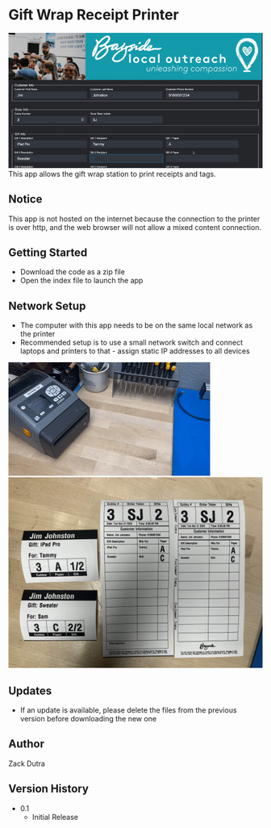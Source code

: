 # Gift Wrap Receipt Printer
![Example](assets/example.gif)
This app allows the gift wrap station to print receipts and tags.

## Notice

This app is not hosted on the internet because the connection to the printer is over http, and the web browser will not allow a mixed content connection.

## Getting Started
* Download the code as a zip file
* Open the index file to launch the app

## Network Setup
* The computer with this app needs to be on the same local network as the printer
* Recommended setup is to use a small network switch and connect laptops and printers to that - assign static IP addresses to all devices

![Printer](assets/printer.gif)
![Receipts](assets/receipts.jpeg)

## Updates
* If an update is available, please delete the files from the previous version before downloading the new one

## Author
Zack Dutra


## Version History

* 0.1
    * Initial Release
